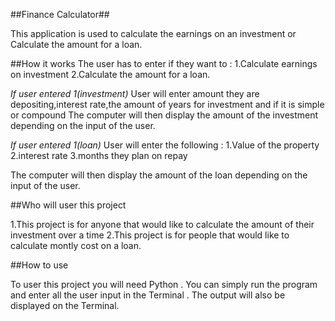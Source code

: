 ##Finance Calculator##

This application is used to calculate the earnings on an investment or 
Calculate the amount for a loan.


##How it works
The user has to enter if they want to :
1.Calculate earnings on investment
2.Calculate the amount for a loan.

*If user entered 1(investment)*
User will enter amount they are depositing,interest rate,the amount of years for investment 
and if it is simple or compound
The computer will then display the amount of the investment depending on the input of the user.


*If user entered 1(loan)*
User will enter the following :
1.Value of the property
2.interest rate
3.months they plan on repay

The computer will then display the amount of the loan depending on the input of the user.

##Who will user this project

1.This project is for anyone that would like to calculate the amount of their investment over a time 
2.This project is for people that would like to calculate montly cost on a loan.

##How to use

To user this project you will need Python . You can simply run the program and enter all the user input in the Terminal .
The output will also be displayed on the Terminal.


